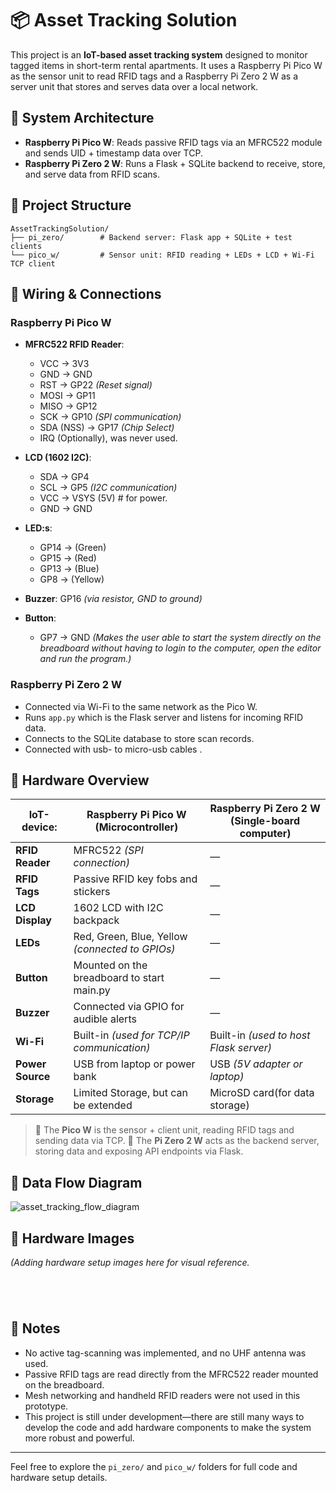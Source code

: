 # 📦 Asset Tracking Solution

This project is an **IoT-based asset tracking system** designed to monitor tagged items in short-term rental apartments. It uses a Raspberry Pi Pico W as the sensor unit to read RFID tags and a Raspberry Pi Zero 2 W as a server unit that stores and serves data over a local network.

## 🧠 System Architecture

* **Raspberry Pi Pico W**: Reads passive RFID tags via an MFRC522 module and sends UID + timestamp data over TCP.
* **Raspberry Pi Zero 2 W**: Runs a Flask + SQLite backend to receive, store, and serve data from RFID scans.

## 📂 Project Structure

```
AssetTrackingSolution/
├── pi_zero/        # Backend server: Flask app + SQLite + test clients
└── pico_w/         # Sensor unit: RFID reading + LEDs + LCD + Wi-Fi TCP client
```

## 🔌 Wiring & Connections

### Raspberry Pi Pico W

* **MFRC522 RFID Reader**:

  * VCC → 3V3
  * GND → GND
  * RST → GP22 *(Reset signal)*
  * MOSI → GP11
  * MISO → GP12
  * SCK → GP10 *(SPI communication)*
  * SDA (NSS) → GP17 *(Chip Select)*
  * IRQ (Optionally), was never used.
    
* **LCD (1602 I2C)**:

  * SDA → GP4
  * SCL → GP5 *(I2C communication)*
  * VCC → VSYS (5V) # for power.
  * GND → GND
    
* **LED:s**:

  * GP14 → (Green)
  * GP15 → (Red)
  * GP13 → (Blue)
  * GP8 → (Yellow)
  
* **Buzzer**:
  GP16 *(via resistor, GND to ground)*
* **Button**:
  * GP7 → GND *(Makes the user able to start the system directly on the breadboard without having to login to the computer, open the editor and run the program.)*

### Raspberry Pi Zero 2 W

* Connected via Wi-Fi to the same network as the Pico W.
* Runs `app.py` which is the Flask server and listens for incoming RFID data.
* Connects to the SQLite database to store scan records.
* Connected with usb- to micro-usb cables .

## 🧰 Hardware Overview

| IoT-device:         | Raspberry Pi Pico W (Microcontroller)            | Raspberry Pi Zero 2 W (Single-board computer) |
| ------------------- | ----------------------------------------------- | ---------------------------------------------- |
| **RFID Reader**     | MFRC522 *(SPI connection)*                      | —                                              |
| **RFID Tags**       | Passive RFID key fobs and stickers              | —                                              |
| **LCD Display**     | 1602 LCD with I2C backpack                      | —                                              |
| **LEDs**            | Red, Green, Blue, Yellow *(connected to GPIOs)* | —                                              |
| **Button**          | Mounted on the breadboard to start main.py      | —                                              |
| **Buzzer**          | Connected via GPIO for audible alerts           | —                                              |
| **Wi-Fi**           | Built-in *(used for TCP/IP communication)*      | Built-in *(used to host Flask server)*         |
| **Power Source**    | USB from laptop or power bank                   | USB *(5V adapter or laptop)*                   |
| **Storage**         | Limited Storage, but can be extended            | MicroSD card(for data storage)                 |

> 📝 The **Pico W** is the sensor + client unit, reading RFID tags and sending data via TCP.
> 🧠 The **Pi Zero 2 W** acts as the backend server, storing data and exposing API endpoints via Flask.

## 📌 Data Flow Diagram

![asset_tracking_flow_diagram](https://github.com/user-attachments/assets/5270d074-6f8c-478e-94d5-65165c44e0ae)


## 📸 Hardware Images

*(Adding hardware setup images here for visual reference.*

```




``` 
## 📌 Notes

* No active tag-scanning was implemented, and no UHF antenna was used.
* Passive RFID tags are read directly from the MFRC522 reader mounted on the breadboard.
* Mesh networking and handheld RFID readers were not used in this prototype.
* This project is still under development—there are still many ways to develop the code and add hardware components to make the system more robust and powerful.
---

Feel free to explore the `pi_zero/` and `pico_w/` folders for full code and hardware setup details.
